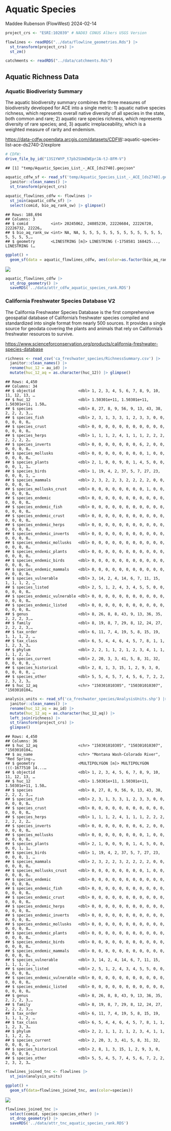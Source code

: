 Aquatic Species
================
Maddee Rubenson (FlowWest)
2024-02-14

``` r
project_crs <- "ESRI:102039" # NAD83 CONUS Albers USGS Version

flowlines <- readRDS("../data/flowline_geometries.Rds") |>
  st_transform(project_crs) |> 
  st_zm()

catchments <- readRDS("../data/catchments.Rds")
```

## Aquatic Richness Data

### Aquatic Biodiveristy Summary

The aquatic biodiversity summary combines the three measures of
biodiversity developed for ACE into a single metric: 1) aquatic native
species richness, which represents overall native diversity of all
species in the state, both common and rare; 2) aquatic rare species
richness, which represents diversity of rare species; and, 3) aquatic
irreplaceability, which is a weighted measure of rarity and endemism.

<https://data-cdfw.opendata.arcgis.com/datasets/CDFW>::aquatic-species-list-ace-ds2740-2/explore

``` r
# CDFW:
drive_file_by_id("13S1YWYP_t7pb2SUmEWEprJA-tJ-8FM-V") 
```

    ## [1] "temp/Aquatic_Species_List_-_ACE_[ds2740].geojson"

``` r
aquatic_cdfw_sf <- read_sf('temp/Aquatic_Species_List_-_ACE_[ds2740].geojson') |> 
  janitor::clean_names() |> 
  st_transform(project_crs) 
  
aquatic_flowlines_cdfw <- flowlines |> 
  st_join(aquatic_cdfw_sf) |> 
  select(comid, bio_aq_rank_sw) |> glimpse()
```

    ## Rows: 188,694
    ## Columns: 3
    ## $ comid          <int> 20245062, 24085230, 22226684, 22226720, 22226732, 22226…
    ## $ bio_aq_rank_sw <int> NA, NA, 5, 5, 5, 5, 5, 5, 5, 5, 5, 5, 5, 5, 5, 5, 5, 5,…
    ## $ geometry       <LINESTRING [m]> LINESTRING (-1758581 168425..., LINESTRING (…

``` r
ggplot() + 
  geom_sf(data = aquatic_flowlines_cdfw, aes(color=as.factor(bio_aq_rank_sw))) 
```

![](aquatic-species_files/figure-gfm/aqu-spec-1.png)<!-- -->

``` r
aquatic_flowlines_cdfw |> 
  st_drop_geometry() |> 
  saveRDS('../data/attr_cdfw_aquatic_species_rank.RDS')
```

### California Freshwater Species Database V2

The California Freshwater Species Database is the first comprehensive
geospatial database of California’s freshwater species compiled and
standardized into single format from nearly 500 sources. It provides a
single source for geodata covering the plants and animals that rely on
California’s freshwater resources to survive.

<https://www.scienceforconservation.org/products/california-freshwater-species-database>

``` r
richness <- read_csv('ca_freshwater_species/RichnessSummary.csv') |> 
  janitor::clean_names() |> 
  rename(huc_12 = au_id) |> 
  mutate(huc_12_aq = as.character(huc_12)) |> glimpse()
```

    ## Rows: 4,450
    ## Columns: 34
    ## $ objectid                   <dbl> 1, 2, 3, 4, 5, 6, 7, 8, 9, 10, 11, 12, 13, …
    ## $ huc_12                     <dbl> 1.50301e+11, 1.50301e+11, 1.50301e+11, 1.50…
    ## $ species                    <dbl> 8, 27, 8, 9, 56, 9, 13, 43, 38, 2, 2, 2, 3,…
    ## $ species_fish               <dbl> 2, 3, 1, 3, 3, 1, 2, 3, 3, 0, 0, 0, 0, 0, 0…
    ## $ species_crust              <dbl> 0, 0, 0, 0, 0, 0, 0, 0, 0, 0, 0, 0, 0, 0, 0…
    ## $ species_herps              <dbl> 1, 1, 1, 2, 4, 1, 1, 1, 2, 2, 2, 2, 2, 2, 2…
    ## $ species_inverts            <dbl> 0, 0, 0, 0, 0, 0, 0, 6, 2, 0, 0, 0, 0, 0, 0…
    ## $ species_mollusks           <dbl> 0, 0, 0, 0, 0, 0, 0, 0, 1, 0, 0, 0, 0, 0, 0…
    ## $ species_plants             <dbl> 2, 1, 0, 0, 9, 0, 1, 4, 5, 0, 0, 0, 0, 1, 1…
    ## $ species_birds              <dbl> 1, 19, 4, 2, 37, 5, 7, 27, 23, 0, 0, 0, 1, …
    ## $ species_mammals            <dbl> 2, 3, 2, 2, 3, 2, 2, 2, 2, 0, 0, 0, 0, 0, 0…
    ## $ species_mollusks_crust     <dbl> 0, 0, 0, 0, 0, 0, 0, 0, 1, 0, 0, 0, 0, 0, 0…
    ## $ species_endemic            <dbl> 0, 0, 0, 0, 0, 0, 0, 0, 0, 0, 0, 0, 0, 0, 0…
    ## $ species_endemic_fish       <dbl> 0, 0, 0, 0, 0, 0, 0, 0, 0, 0, 0, 0, 0, 0, 0…
    ## $ species_endemic_crust      <dbl> 0, 0, 0, 0, 0, 0, 0, 0, 0, 0, 0, 0, 0, 0, 0…
    ## $ species_endemic_herps      <dbl> 0, 0, 0, 0, 0, 0, 0, 0, 0, 0, 0, 0, 0, 0, 0…
    ## $ species_endemic_inverts    <dbl> 0, 0, 0, 0, 0, 0, 0, 0, 0, 0, 0, 0, 0, 0, 0…
    ## $ species_endemic_mollusks   <dbl> 0, 0, 0, 0, 0, 0, 0, 0, 0, 0, 0, 0, 0, 0, 0…
    ## $ species_endemic_plants     <dbl> 0, 0, 0, 0, 0, 0, 0, 0, 0, 0, 0, 0, 0, 0, 0…
    ## $ species_endemic_birds      <dbl> 0, 0, 0, 0, 0, 0, 0, 0, 0, 0, 0, 0, 0, 0, 0…
    ## $ species_endemic_mammals    <dbl> 0, 0, 0, 0, 0, 0, 0, 0, 0, 0, 0, 0, 0, 0, 0…
    ## $ species_vulnerable         <dbl> 3, 14, 2, 4, 14, 6, 7, 11, 15, 1, 1, 1, 2, …
    ## $ species_listed             <dbl> 2, 5, 1, 2, 4, 3, 4, 5, 5, 0, 0, 0, 0, 0, 0…
    ## $ species_endemic_vulnerable <dbl> 0, 0, 0, 0, 0, 0, 0, 0, 0, 0, 0, 0, 0, 0, 0…
    ## $ species_endemic_listed     <dbl> 0, 0, 0, 0, 0, 0, 0, 0, 0, 0, 0, 0, 0, 0, 0…
    ## $ genus                      <dbl> 8, 26, 8, 8, 43, 9, 13, 36, 35, 2, 2, 2, 3,…
    ## $ family                     <dbl> 8, 19, 8, 7, 29, 8, 12, 24, 27, 2, 2, 2, 3,…
    ## $ tax_order                  <dbl> 6, 11, 7, 4, 19, 5, 8, 15, 19, 1, 1, 1, 2, …
    ## $ tax_class                  <dbl> 6, 5, 4, 4, 6, 4, 5, 7, 8, 1, 1, 1, 2, 3, 3…
    ## $ phylum                     <dbl> 2, 2, 1, 1, 2, 1, 2, 3, 4, 1, 1, 1, 1, 2, 2…
    ## $ species_current            <dbl> 2, 20, 3, 3, 41, 5, 8, 31, 32, 0, 0, 0, 0, …
    ## $ species_historical         <dbl> 2, 8, 1, 3, 15, 1, 2, 9, 3, 0, 0, 0, 0, 0, …
    ## $ species_other              <dbl> 5, 5, 4, 5, 7, 4, 5, 6, 7, 2, 2, 2, 3, 2, 3…
    ## $ huc_12_aq                  <chr> "150301010305", "150301010307", "1503010104…

``` r
analysis_units <- read_sf('ca_freshwater_species/AnalysisUnits.shp') |> 
  janitor::clean_names() |> 
  rename(huc_12_aq = au_id) |> 
  mutate(huc_12_aq = as.character(huc_12_aq)) |> 
  left_join(richness) |> 
  st_transform(project_crs) |> 
  glimpse()
```

    ## Rows: 4,450
    ## Columns: 36
    ## $ huc_12_aq                  <chr> "150301010305", "150301010307", "1503010104…
    ## $ au_name                    <chr> "Montana Wash-Colorado River", "Red Spring-…
    ## $ geometry                   <MULTIPOLYGON [m]> MULTIPOLYGON (((-1677510 14...…
    ## $ objectid                   <dbl> 1, 2, 3, 4, 5, 6, 7, 8, 9, 10, 11, 12, 13, …
    ## $ huc_12                     <dbl> 1.50301e+11, 1.50301e+11, 1.50301e+11, 1.50…
    ## $ species                    <dbl> 8, 27, 8, 9, 56, 9, 13, 43, 38, 2, 2, 2, 3,…
    ## $ species_fish               <dbl> 2, 3, 1, 3, 3, 1, 2, 3, 3, 0, 0, 0, 0, 0, 0…
    ## $ species_crust              <dbl> 0, 0, 0, 0, 0, 0, 0, 0, 0, 0, 0, 0, 0, 0, 0…
    ## $ species_herps              <dbl> 1, 1, 1, 2, 4, 1, 1, 1, 2, 2, 2, 2, 2, 2, 2…
    ## $ species_inverts            <dbl> 0, 0, 0, 0, 0, 0, 0, 6, 2, 0, 0, 0, 0, 0, 0…
    ## $ species_mollusks           <dbl> 0, 0, 0, 0, 0, 0, 0, 0, 1, 0, 0, 0, 0, 0, 0…
    ## $ species_plants             <dbl> 2, 1, 0, 0, 9, 0, 1, 4, 5, 0, 0, 0, 0, 1, 1…
    ## $ species_birds              <dbl> 1, 19, 4, 2, 37, 5, 7, 27, 23, 0, 0, 0, 1, …
    ## $ species_mammals            <dbl> 2, 3, 2, 2, 3, 2, 2, 2, 2, 0, 0, 0, 0, 0, 0…
    ## $ species_mollusks_crust     <dbl> 0, 0, 0, 0, 0, 0, 0, 0, 1, 0, 0, 0, 0, 0, 0…
    ## $ species_endemic            <dbl> 0, 0, 0, 0, 0, 0, 0, 0, 0, 0, 0, 0, 0, 0, 0…
    ## $ species_endemic_fish       <dbl> 0, 0, 0, 0, 0, 0, 0, 0, 0, 0, 0, 0, 0, 0, 0…
    ## $ species_endemic_crust      <dbl> 0, 0, 0, 0, 0, 0, 0, 0, 0, 0, 0, 0, 0, 0, 0…
    ## $ species_endemic_herps      <dbl> 0, 0, 0, 0, 0, 0, 0, 0, 0, 0, 0, 0, 0, 0, 0…
    ## $ species_endemic_inverts    <dbl> 0, 0, 0, 0, 0, 0, 0, 0, 0, 0, 0, 0, 0, 0, 0…
    ## $ species_endemic_mollusks   <dbl> 0, 0, 0, 0, 0, 0, 0, 0, 0, 0, 0, 0, 0, 0, 0…
    ## $ species_endemic_plants     <dbl> 0, 0, 0, 0, 0, 0, 0, 0, 0, 0, 0, 0, 0, 0, 0…
    ## $ species_endemic_birds      <dbl> 0, 0, 0, 0, 0, 0, 0, 0, 0, 0, 0, 0, 0, 0, 0…
    ## $ species_endemic_mammals    <dbl> 0, 0, 0, 0, 0, 0, 0, 0, 0, 0, 0, 0, 0, 0, 0…
    ## $ species_vulnerable         <dbl> 3, 14, 2, 4, 14, 6, 7, 11, 15, 1, 1, 1, 2, …
    ## $ species_listed             <dbl> 2, 5, 1, 2, 4, 3, 4, 5, 5, 0, 0, 0, 0, 0, 0…
    ## $ species_endemic_vulnerable <dbl> 0, 0, 0, 0, 0, 0, 0, 0, 0, 0, 0, 0, 0, 0, 0…
    ## $ species_endemic_listed     <dbl> 0, 0, 0, 0, 0, 0, 0, 0, 0, 0, 0, 0, 0, 0, 0…
    ## $ genus                      <dbl> 8, 26, 8, 8, 43, 9, 13, 36, 35, 2, 2, 2, 3,…
    ## $ family                     <dbl> 8, 19, 8, 7, 29, 8, 12, 24, 27, 2, 2, 2, 3,…
    ## $ tax_order                  <dbl> 6, 11, 7, 4, 19, 5, 8, 15, 19, 1, 1, 1, 2, …
    ## $ tax_class                  <dbl> 6, 5, 4, 4, 6, 4, 5, 7, 8, 1, 1, 1, 2, 3, 3…
    ## $ phylum                     <dbl> 2, 2, 1, 1, 2, 1, 2, 3, 4, 1, 1, 1, 1, 2, 2…
    ## $ species_current            <dbl> 2, 20, 3, 3, 41, 5, 8, 31, 32, 0, 0, 0, 0, …
    ## $ species_historical         <dbl> 2, 8, 1, 3, 15, 1, 2, 9, 3, 0, 0, 0, 0, 0, …
    ## $ species_other              <dbl> 5, 5, 4, 5, 7, 4, 5, 6, 7, 2, 2, 2, 3, 2, 3…

``` r
flowlines_joined_tnc <- flowlines |> 
  st_join(analysis_units)

ggplot() + 
  geom_sf(data=flowlines_joined_tnc, aes(color=species)) 
```

![](aquatic-species_files/figure-gfm/unnamed-chunk-1-1.png)<!-- -->

``` r
flowlines_joined_tnc |> 
  select(comid, species:species_other) |> 
  st_drop_geometry() |> 
  saveRDS('../data/attr_tnc_aquatic_species_rank.RDS')
```
